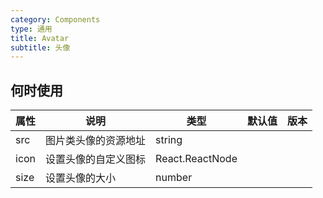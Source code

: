 ```yaml
---
category: Components
type: 通用
title: Avatar
subtitle: 头像
---
```


## 何时使用

| 属性         | 说明                 | 类型                                                                       | 默认值    | 版本 |
| ------------| -------------------- | -------------------------------------------------------------------------- | --------- | ---- |
| src         | 图片类头像的资源地址    | string                                                                     |           |      |
| icon        | 设置头像的自定义图标   | React.ReactNode                                                             |          |      |
| size        | 设置头像的大小        | number                                                                     |            |      |
